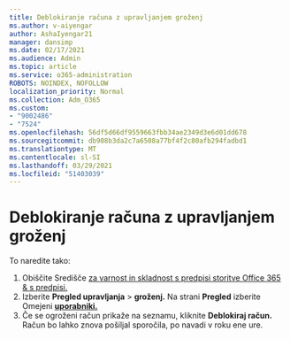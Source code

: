 ```yaml
---
title: Deblokiranje računa z upravljanjem groženj
ms.author: v-aiyengar
author: AshaIyengar21
manager: dansimp
ms.date: 02/17/2021
ms.audience: Admin
ms.topic: article
ms.service: o365-administration
ROBOTS: NOINDEX, NOFOLLOW
localization_priority: Normal
ms.collection: Adm_O365
ms.custom:
- "9002486"
- "7524"
ms.openlocfilehash: 56df5d66df9559663fbb34ae2349d3e6d01dd678
ms.sourcegitcommit: db908b3da2c7a6508a77bf4f2c80afb294fadbd1
ms.translationtype: MT
ms.contentlocale: sl-SI
ms.lasthandoff: 03/29/2021
ms.locfileid: "51403039"
---
```

# <a name="unblock-an-account-by-using-threat-management"></a>Deblokiranje računa z upravljanjem groženj

To naredite tako: 

1. Obiščite Središče [za varnost in skladnost s predpisi storitve Office 365 & s predpisi.](https://go.microsoft.com/fwlink/p/?linkid=2077143)
1. Izberite **Pregled upravljanja**  >  **groženj.** Na strani **Pregled** izberite Omejeni **[uporabniki.](https://go.microsoft.com/fwlink/?linkid=2103514)**
1. Če se ogroženi račun prikaže na seznamu, kliknite **Deblokiraj račun.** Račun bo lahko znova pošiljal sporočila, po navadi v roku ene ure.